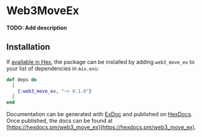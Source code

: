 # Web3MoveEx

**TODO: Add description**

## Installation

If [available in Hex](https://hex.pm/docs/publish), the package can be installed
by adding `web3_move_ex` to your list of dependencies in `mix.exs`:

```elixir
def deps do
  [
    {:web3_move_ex, "~> 0.1.0"}
  ]
end
```

Documentation can be generated with [ExDoc](https://github.com/elixir-lang/ex_doc)
and published on [HexDocs](https://hexdocs.pm). Once published, the docs can
be found at [https://hexdocs.pm/web3_move_ex](https://hexdocs.pm/web3_move_ex).

